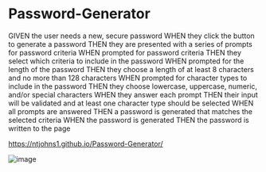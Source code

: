 # Password-Generator
GIVEN the user needs a new, secure password
WHEN they click the button to generate a password
THEN they are presented with a series of prompts for password criteria
WHEN prompted for password criteria
THEN they select which criteria to include in the password
WHEN prompted for the length of the password
THEN they choose a length of at least 8 characters and no more than 128 characters
WHEN prompted for character types to include in the password
THEN they choose lowercase, uppercase, numeric, and/or special characters
WHEN they answer each prompt
THEN their input will be validated and at least one character type should be selected
WHEN all prompts are answered
THEN a password is generated that matches the selected criteria
WHEN the password is generated
THEN the password is written to the page

https://ntjohns1.github.io/Password-Generator/

![image](https://user-images.githubusercontent.com/77765270/108780155-08b9a500-7536-11eb-8598-7a2369aa6b9f.png)
